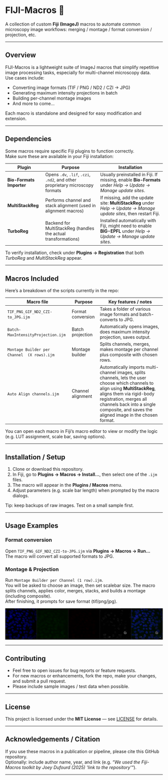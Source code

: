 # FIJI-Macros 🔬

A collection of custom **Fiji (ImageJ)** macros to automate common microscopy image workflows: merging / montage / format conversion / projection, etc.

---

## Overview

FIJI-Macros is a lightweight suite of ImageJ macros that simplify repetitive image processing tasks, especially for multi-channel microscopy data.  
Use cases include:

- Converting image formats (TIF / PNG / ND2 / CZI → JPG)  
- Generating maximum intensity projections in batch  
- Building per-channel montage images  
- And more to come…

Each macro is standalone and designed for easy modification and extension.

---

## Dependencies

Some macros require specific Fiji plugins to function correctly.  
Make sure these are available in your Fiji installation:

| Plugin | Purpose | Installation |
|--------|----------|---------------|
| **Bio-Formats Importer** | Opens `.dv`, `.lif`, `.czi`, `.nd2`, and other proprietary microscopy formats | Usually preinstalled in Fiji. If missing, enable **Bio-Formats** under *Help → Update → Manage update sites*. |
| **MultiStackReg** | Performs channel and stack alignment (used in alignment macros) | If missing, add the update site: **MultiStackReg** under *Help → Update → Manage update sites*, then restart Fiji. |
| **TurboReg** | Backend for MultiStackReg (handles the actual transformations) | Installed automatically with Fiji, might need to enable **BIG-EPFL** under *Help → Update → Manage update sites*. |

To verify installation, check under **Plugins → Registration** that both *TurboReg* and *MultiStackReg* appear.


---

## Macros Included

Here’s a breakdown of the scripts currently in the repo:

| Macro file | Purpose | Key features / notes |
|------------|---------|------------------------|
| `TIF_PNG_GIF_ND2_CZI-to_JPG.ijm` | Format conversion | Takes a folder of various image formats and batch-converts to JPG. |
| `Batch-MaxIntensityProjection.ijm` | Batch projection | Automatically opens images, does maximum intensity projection, saves output.  |
| `Montage Builder per Channel  (X rows).ijm` | Montage builder | Splits channels, merges, makes montage per channel plus composite with chosen rows. |
| `Auto Align channels.ijm` | Channel alignment | Automatically imports multi-channel images, splits channels, lets the user choose which channels to align using **MultiStackReg**, aligns them via rigid-body registration, merges all channels back into a single composite, and saves the aligned image in the chosen format. |

You can open each macro in Fiji’s macro editor to view or modify the logic (e.g. LUT assignment, scale bar, saving options).

---

## Installation / Setup

1. Clone or download this repository.  
2. In Fiji, go to **Plugins → Macros → Install…**, then select one of the `.ijm` files.  
3. The macro will appear in the **Plugins / Macros** menu.  
4. Adjust parameters (e.g. scale bar length) when prompted by the macro dialogs.

Tip: keep backups of raw images. Test on a small sample first.

---

## Usage Examples

### Format conversion

Open `TIF_PNG_GIF_ND2_CZI-to-JPG.ijm` via **Plugins → Macros → Run…**  
The macro will convert all supported formats to JPG.

### Montage & Projection

Run `Montage Builder per Channel (1 row).ijm`.  
You will be asked to choose an image, then set scalebar size. The macro splits channels, applies color, merges, stacks, and builds a montage (including composite).  
After finishing, it prompts for save format (tif/png/jpg).

![Montage Builder per Channel example](./assets/example1.jpg)

---

## Contributing

- Feel free to open issues for bug reports or feature requests.  
- For new macros or enhancements, fork the repo, make your changes, and submit a pull request.  
- Please include sample images / test data when possible.

---

## License

This project is licensed under the **MIT License** — see [LICENSE](./LICENSE) for details.

---

## Acknowledgements / Citation

If you use these macros in a publication or pipeline, please cite this GitHub repository.  
Optionally: include author name, year, and link (e.g. _“We used the Fiji-Macros toolkit by Joey Dufourd (2025) 'link to the repository'”_).

---

